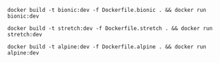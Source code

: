 `docker build -t bionic:dev -f Dockerfile.bionic . && docker run bionic:dev`

`docker build -t stretch:dev -f Dockerfile.stretch . && docker run stretch:dev`

`docker build -t alpine:dev -f Dockerfile.alpine . && docker run alpine:dev`